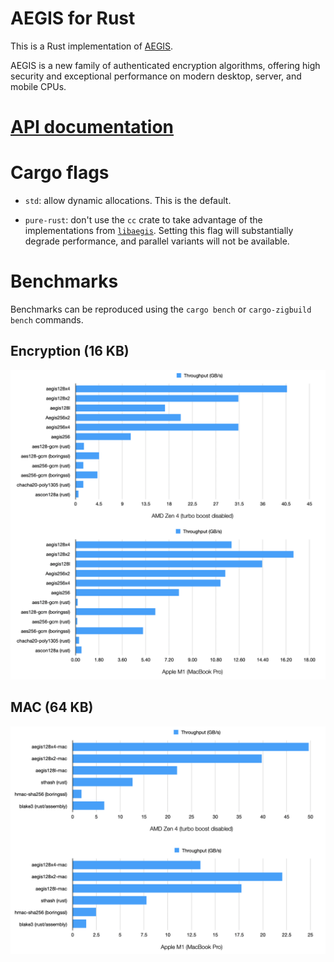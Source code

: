 # AEGIS for Rust

This is a Rust implementation of [AEGIS](https://datatracker.ietf.org/doc/draft-irtf-cfrg-aegis-aead/).

AEGIS is a new family of authenticated encryption algorithms, offering high security and exceptional performance on modern desktop, server, and mobile CPUs.

# [API documentation](https://docs.rs/aegis)

# Cargo flags

- `std`: allow dynamic allocations. This is the default.

- `pure-rust`: don't use the `cc` crate to take advantage of the implementations from [`libaegis`](https://github.com/jedisct1/libaegis). Setting this flag will substantially degrade performance, and parallel variants will not be available.

# Benchmarks

Benchmarks can be reproduced using the `cargo bench` or `cargo-zigbuild bench` commands.

## Encryption (16 KB)

![AEGIS benchmark results](img/bench-encryption.png)

## MAC (64 KB)

![AEGIS-MAC benchmark results](img/bench-mac.png)
